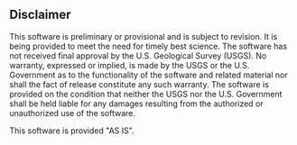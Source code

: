 ## Disclaimer

This software is preliminary or provisional and is subject to
revision. It is being provided to meet the need for timely best
science. The software has not received final approval by the
U.S. Geological Survey (USGS). No warranty, expressed or implied, is
made by the USGS or the U.S. Government as to the functionality of the
software and related material nor shall the fact of release constitute
any such warranty. The software is provided on the condition that
neither the USGS nor the U.S. Government shall be held liable for any
damages resulting from the authorized or unauthorized use of the
software.

This software is provided "AS IS".